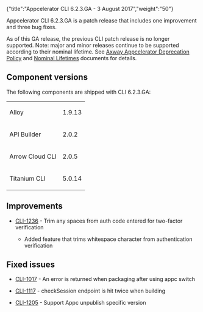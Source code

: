 {"title":"Appcelerator CLI 6.2.3.GA - 3 August 2017","weight":"50"}

Appcelerator CLI 6.2.3.GA is a patch release that includes one improvement and three bug fixes.

As of this GA release, the previous CLI patch release is no longer supported. Note: major and minor releases continue to be supported according to their nominal lifetime. See [Axway Appcelerator Deprecation Policy](/docs/appc/AMPLIFY_Appcelerator_Services_Overview/Axway_Appcelerator_Deprecation_Policy/) and [Nominal Lifetimes](/docs/appc/AMPLIFY_Appcelerator_Services_Overview/Axway_Appcelerator_Product_Lifecycle/#nominal-lifetimes) documents for details.

## Component versions

The following components are shipped with CLI 6.2.3.GA:

<table class="confluenceTable"><thead class=" "></thead><tfoot class=" "></tfoot><tbody class=" "><tr><td class="confluenceTd" rowspan="1" colspan="1"><p>Alloy</p></td><td class="confluenceTd" rowspan="1" colspan="1"><p>1.9.13</p></td></tr><tr><td class="confluenceTd" rowspan="1" colspan="1"><p>API Builder</p></td><td class="confluenceTd" rowspan="1" colspan="1"><p>2.0.2</p></td></tr><tr><td class="confluenceTd" rowspan="1" colspan="1"><p>Arrow Cloud CLI</p></td><td class="confluenceTd" rowspan="1" colspan="1"><p>2.0.5</p></td></tr><tr><td class="confluenceTd" rowspan="1" colspan="1"><p>Titanium CLI</p></td><td class="confluenceTd" rowspan="1" colspan="1"><p>5.0.14</p></td></tr></tbody></table>

## Improvements

* [CLI-1236](https://jira.appcelerator.org/browse/CLI-1236) - Trim any spaces from auth code entered for two-factor verification

    * Added feature that trims whitespace character from authentication verification

## Fixed issues

* [CLI-1017](https://jira.appcelerator.org/browse/CLI-1017) - An error is returned when packaging after using appc switch

* [CLI-1117](https://jira.appcelerator.org/browse/CLI-1117) - checkSession endpoint is hit twice when building

* [CLI-1205](https://jira.appcelerator.org/browse/CLI-1205) - Support Appc unpublish specific version

